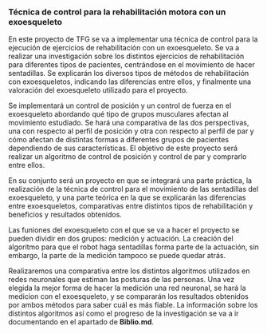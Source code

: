 ### Técnica de control para la rehabilitación motora con un exoesqueleto

En este proyecto de TFG se va a implementar una técnica de control para la ejecución de ejercicios de rehabilitación con un exoesqueleto.
Se va a realizar una investigación sobre los distintos ejercicios de rehabilitación para diferentes tipos de pacientes, centrándose en el movimiento de hacer sentadillas. Se explicarán los diversos tipos de métodos de rehabilitación con exoesqueletos, indicando las diferencias entre ellos, y finalmente una valoración del exoesqueleto utilizado para el proyecto.

Se implementará un control de posición y un control de fuerza en el exoesqueleto abordando qué tipo de grupos musculares afectan al movimiento estudiado. Se hará una comparativa de las dos perspectivas, una con respecto al perfil de posición y otra con respecto al perfil de par y cómo afectan de distintas formas a diferentes grupos de pacientes dependiendo de sus características. El objetivo de este proyecto será realizar un algoritmo de control de posición y control de par y comprarlo entre ellos.

En su conjunto será un proyecto en que se integrará una parte práctica, la realización de la técnica de control para el movimiento de las sentadillas del exoesqueleto, y una parte teórica en la que se explicarán las diferencias entre exoesqueletos, comparativas entre distintos tipos de rehabilitación y beneficios y resultados obtenidos.

Las funiones del exoesqueleto con el que se va a hacer el proyecto se pueden dividir en dos grupos: medición y actuación.
La creación del algoritmo para que el robot haga sentadillas forma parte de la actuación, sin embargo, la parte de la medición tampoco se puede quedar atrás.

Realizaremos una comparativa entre los distintos algoritmos utilizados en redes neuronales que estiman las posturas de las personas. Una vez elegida la mejor forma de hacer la medición una red neuronal, se hará la medicion con el exoesqueleto, y se compararán los resultados obtenidos por ambos métodos para saber cuál es más fiable.
La información sobre los distintos algoritmos así como el progreso de la investigación se va a ir documentando en el apartado de **Biblio.md**.
